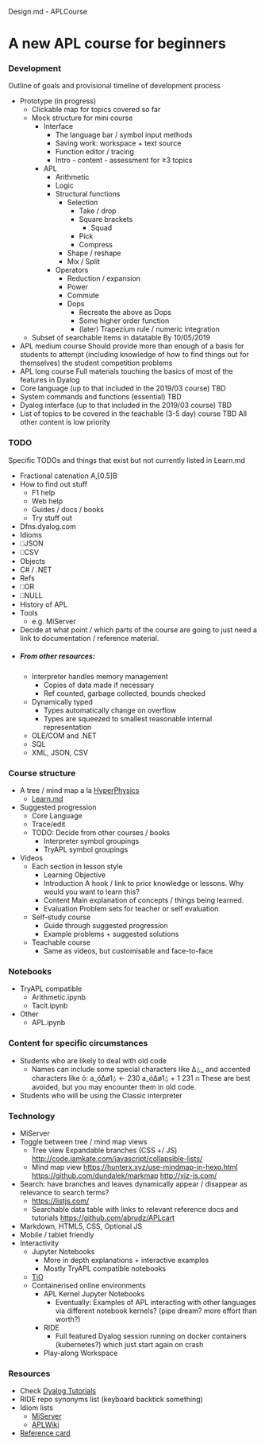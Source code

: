 Design.md - APLCourse

# A new APL course for beginners

### Development
  Outline of goals and provisional timeline of development process
  - Prototype (in progress)
    - Clickable map for topics covered so far
    - Mock structure for mini course
      - Interface
        - The language bar / symbol input methods
        - Saving work: workspace + text source
        - Function editor / tracing
        - Intro - content - assessment for ≥3 topics
      - APL
        - Arithmetic
        - Logic
        - Structural functions
          - Selection
            - Take / drop
            - Square brackets
              - Squad
            - Pick
            - Compress
          - Shape / reshape
          - Mix / Split
        - Operators
          - Reduction / expansion
          - Power
          - Commute
          - Dops
            - Recreate the above as Dops
            - Some higher order function
            - (later) Trapezium rule / numeric integration
    - Subset of searchable items in datatable
    By 10/05/2019
  - APL medium course
    Should provide more than enough of a basis for students to attempt (including knowledge of how to find things out for themselves) the student competition problems
  - APL long course
    Full materials touching the basics of most of the features in Dyalog
  - Core language (up to that included in the 2019/03 course)
    TBD
  - System commands and functions (essential)
    TBD
  - Dyalog interface (up to that included in the 2019/03 course)
    TBD
  - List of topics to be covered in the teachable (3-5 day) course
    TBD
  All other content is low priority

### TODO
  Specific TODOs and things that exist but not currently listed in Learn.md
  - Fractional catenation A,[0.5]B
  - How to find out stuff
    - F1 help
    - Web help
    - Guides / docs / books
    - Try stuff out
  - Dfns.dyalog.com
  - Idioms
  - ⎕JSON
  - ⎕CSV
  - Objects
  - C# / .NET
  - Refs
  - ⎕OR
  - ⎕NULL
  - History of APL
  - Tools
    - e.g. MiServer
  - Decide at what point / which parts of the course are going to just need a link to documentation / reference material.
  - ##### From other resources:
    - Interpreter handles memory management
      - Copies of data made if necessary
      - Ref counted, garbage collected, bounds checked
    - Dynamically typed
      - Types automatically change on overflow
      - Types are squeezed to smallest reasonable internal representation
    - OLE/COM and .NET
    - SQL
    - XML, JSON, CSV

### Course structure
- A tree / mind map a la [HyperPhysics](http://hyperphysics.phy-astr.gsu.edu)
  - [Learn.md](Learn.md)
- Suggested progression
  - Core Language
  - Trace/edit
  - TODO: Decide from other courses / books
    - Interpreter symbol groupings
    - TryAPL symbol groupings
- Videos
  - Each section in lesson style
    - Learning Objective
    - Introduction
      A hook / link to prior knowledge or lessons. Why would you want to learn this?
    - Content
      Main explanation of concepts / things being learned.
    - Evaluation
      Problem sets for teacher or self evaluation
  - Self-study course
    - Guide through suggested progression
    - Example problems + suggested solutions
  - Teachable course
    - Same as videos, but customisable and face-to-face

### Notebooks
- TryAPL compatible
  - Arithmetic.ipynb
  - Tacit.ipynb
- Other
  - APL.ipynb

### Content for specific circumstances
  - Students who are likely to deal with old code
    - Names can include some special characters like ∆⍙_ and accented characters like ó:
            a_ó∆ø1⍙ ← 230
            a_ó∆ø1⍙ + 1
      231 
            ⍝ These are best avoided, but you may encounter them in old code.
  - Students who will be using the Classic interpreter

### Technology
- MiServer
- Toggle between tree / mind map views
  - Tree view
    Expandable branches (CSS +/ JS)
    http://code.iamkate.com/javascript/collapsible-lists/
  - Mind map view
    https://hunterx.xyz/use-mindmap-in-hexo.html
    https://github.com/dundalek/markmap
    http://viz-js.com/
- Search: have branches and leaves dynamically appear / disappear as relevance to search terms?
  - https://listjs.com/
  - Searchable data table with links to relevant reference docs and tutorials
    https://github.com/abrudz/APLcart
- Markdown, HTML5, CSS, Optional JS
- Mobile / tablet friendly
- Interactivity
  - Jupyter Notebooks
    - More in depth explanations + interactive examples
    - Mostly TryAPL compatible notebooks 
  - [TiO](http://TiO.run)
  - Containerised online environments
    - APL Kernel Jupyter Notebooks
      - Eventually: Examples of APL interacting with other languages via different notebook kernels? (pipe dream? more effort than worth?)
    - RIDE
      - Full featured Dyalog session running on docker containers (kubernetes?) which just start again on crash
    - Play-along Workspace

### Resources
- Check [Dyalog Tutorials](https://github.com/rikedyp/DyalogTutorials)
- RIDE repo synonyms list (keyboard backtick something)
- Idiom lists
  - [MiServer](https://miserver.dyalog.com/Examples/Applications/Idiom_Search.mipage)
  - [APLWiki](https://aplwiki.com/FinnAplIdiomLibrary)
- [Reference card](http://docs.dyalog.com/16.0/ReferenceCard.pdf)